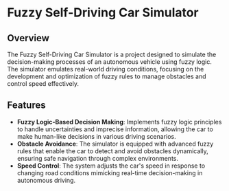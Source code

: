 # Fuzzy Self-Driving Car Simulator

## Overview
The Fuzzy Self-Driving Car Simulator is a project designed to simulate the decision-making processes of an autonomous vehicle using fuzzy logic. The simulator emulates real-world driving conditions, focusing on the development and optimization of fuzzy rules to manage obstacles and control speed effectively.

## Features
- **Fuzzy Logic-Based Decision Making**: Implements fuzzy logic principles to handle uncertainties and imprecise information, allowing the car to make human-like decisions in various driving scenarios.
- **Obstacle Avoidance**: The simulator is equipped with advanced fuzzy rules that enable the car to detect and avoid obstacles dynamically, ensuring safe navigation through complex environments.
- **Speed Control**: The system adjusts the car's speed in response to changing road conditions mimicking real-time decision-making in autonomous driving.
